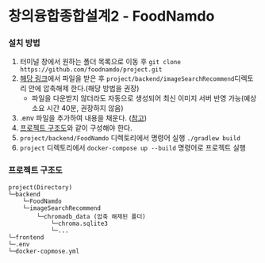 # 창의융합종합설계2 - FoodNamdo

### 설치 방법
1. 터미널 창에서 원하는 폴더 목록으로 이동 후 `git clone https://github.com/foodnamdo/project.git`
2. [해당 링크](https://drive.google.com/file/d/1poxUZRfiwbtgnQqPnXXoEj0zHD5DSpiB/view?usp=sharing)에서 파일을 받은 후 `project/backend/imageSearchRecommend`디렉토리 안에 압축해제 한다.(해당 방법을 권장)
    - 파일을 다운받지 않더라도 자동으로 생성되어 최신 이미지 서버 반영 가능(예상 소요 시간 40분, 권장하지 않음)
3. .env 파일을 추가하여 내용을 채운다. ([참고](https://github.com/foodnamdo/env))
4. [프로젝트 구조도](#프로젝트-구조도)와 같이 구성해야 한다.
5. `project/backend/FoodNamdo` 디렉토리에서 명령어 실행 `./gradlew build`
6. `project` 디렉토리에서 `docker-compose up --build` 명령어로 프로젝트 실행

### 프로젝트 구조도
```
project(Directory)
└─backend
    └─FoodNamdo
    └─imageSearchRecommend
        └─chromadb_data (압축 해제된 폴더)
            └─chroma.sqlite3
            └─...
└─frontend
└─.env
└─docker-copmose.yml
```
